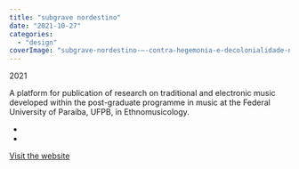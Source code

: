 ```yaml
---
title: "subgrave nordestino"
date: "2021-10-27"
categories: 
  - "design"
coverImage: "subgrave-nordestino-–-contra-hegemonia-e-decolonialidade-na-musica-eletronica-do-nordeste-brasileiro.jpg"
---
```


2021

A platform for publication of research on traditional and electronic music developed within the post-graduate programme in music at the Federal University of Paraíba, UFPB, in Ethnomusicology.

- <img src="images/subgrave-nordestino-–-contra-hegemonia-e-decolonialidade-na-musica-eletronica-do-nordeste-brasileiro.jpg" alt="" />
    
- <img src="images/Bahia-Eletronica-–-subgrave-nordestino.png" alt="" />
    

[Visit the website](https://subgravenordestino.com/)
